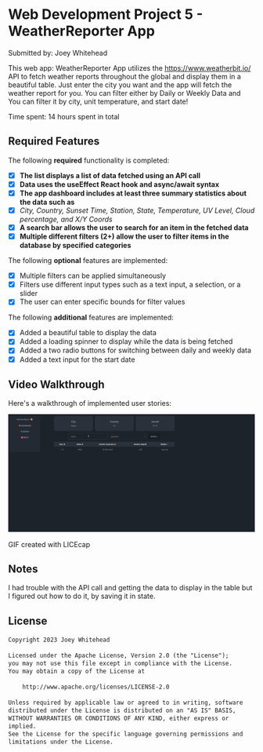 # Web Development Project 5 - WeatherReporter App

Submitted by: Joey Whitehead

This web app: WeatherReporter App utilizes the https://www.weatherbit.io/ API to fetch weather reports throughout the global and display them in a beautiful table. Just enter the city you want and the app will fetch the weather report for you. You can filter either by Daily or Weekly Data and You can filter it by city, unit temperature, and start date!

Time spent: 14 hours spent in total

## Required Features

The following **required** functionality is completed:

- [x] **The list displays a list of data fetched using an API call**
- [x] **Data uses the useEffect React hook and async/await syntax**
- [x] **The app dashboard includes at least three summary statistics about the data such as**
- [x] _City, Country, Sunset Time, Station, State, Temperature, UV Level, Cloud percentage, and X/Y Coords_
- [x] **A search bar allows the user to search for an item in the fetched data**
- [x] **Multiple different filters (2+) allow the user to filter items in the database by specified categories**

The following **optional** features are implemented:

- [x] Multiple filters can be applied simultaneously
- [x] Filters use different input types such as a text input, a selection, or a slider
- [x] The user can enter specific bounds for filter values

The following **additional** features are implemented:

- [x] Added a beautiful table to display the data
- [x] Added a loading spinner to display while the data is being fetched
- [x] Added a two radio buttons for switching between daily and weekly data
- [x] Added a text input for the start date

## Video Walkthrough

Here's a walkthrough of implemented user stories:

<img src='./public/project5.gif' title='Video Walkthrough' width='' alt='Video Walkthrough' />

GIF created with LICEcap

## Notes

I had trouble with the API call and getting the data to display in the table but I figured out how to do it, by saving it in state.

## License

    Copyright 2023 Joey Whitehead

    Licensed under the Apache License, Version 2.0 (the "License");
    you may not use this file except in compliance with the License.
    You may obtain a copy of the License at

        http://www.apache.org/licenses/LICENSE-2.0

    Unless required by applicable law or agreed to in writing, software
    distributed under the License is distributed on an "AS IS" BASIS,
    WITHOUT WARRANTIES OR CONDITIONS OF ANY KIND, either express or implied.
    See the License for the specific language governing permissions and
    limitations under the License.
